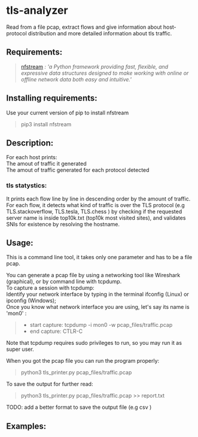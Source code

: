 # tls-analyzer
Read from a file pcap, extract flows and give information about host-protocol distribution and more detailed information about tls traffic.

## Requirements:
  >[nfstream](https://github.com/nfstream/nfstream) *: 'a Python framework providing fast, flexible, and expressive data structures designed to make working with online or offline network data both easy and intuitive.'*  
  
## Installing requirements:  
  Use your current version of pip to install nfstream
  > pip3 install nfstream
  
## Description:
  For each host prints:  
    The amout of traffic it generated  
    The amout of traffic generated for each protocol detected  
### tls statystics:  
  It prints each flow line by line in descending order by the amount of traffic.  
  For each flow, it detects what kind of traffic is over the TLS protocol (e.g TLS.stackoverflow, TLS.tesla, TLS.chess ) by checking if the requested server name is inside top10k.txt (top10k most visited sites), and validates SNIs for existence by resolving the hostname.

## Usage:  
  This is a command line tool, it takes only one parameter and has to be a file pcap.  
  
  You can generate a pcap file by using a networking tool like Wireshark (graphical), or by command line with tcpdump.  
  To capture a session with tcpdump:  
  Identify your network interface by typing in the terminal ifconfig (Linux) or ipconfig (Windows);  
  Once you know what network interface you are using, let's say its name is 'mon0' :  
  > * start capture:  tcpdump -i mon0 -w pcap_files/traffic.pcap
  > * end capture: CTLR-C  
  
  Note that tcpdump requires sudo privileges to run, so you may run it as super user.

  When you got the pcap file you can run the program properly:
  > python3 tls_printer.py pcap_files/traffic.pcap
  
  To save the output for further read: 
  > python3 tls_printer.py pcap_files/traffic.pcap >> report.txt  
  
  TODO: add a better format to save the output file (e.g csv )
  
## Examples:
  
    
  
  
  
